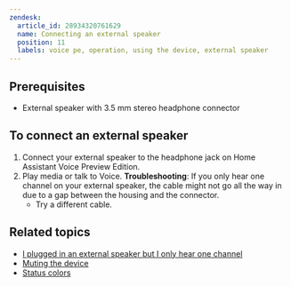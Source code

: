 ```yaml
---
zendesk:
  article_id: 28934320761629
  name: Connecting an external speaker
  position: 11
  labels: voice pe, operation, using the device, external speaker
---
```


## Prerequisites

- External speaker with 3.5 mm stereo headphone connector

## To connect an external speaker

1. Connect your external speaker to the headphone jack on Home Assistant Voice Preview Edition.
2. Play media or talk to Voice.
   **Troubleshooting**: If you only hear one channel on your external speaker, the cable might not go all the way in due to a gap between the housing and the connector.
   - Try a different cable.

## Related topics

- [I plugged in an external speaker but I only hear one channel](/hc/en-us/articles/25800521996829)
- [Muting the device](/hc/en-us/articles/25774403768477)
- [Status colors](/hc/en-us/articles/25764604971421)
